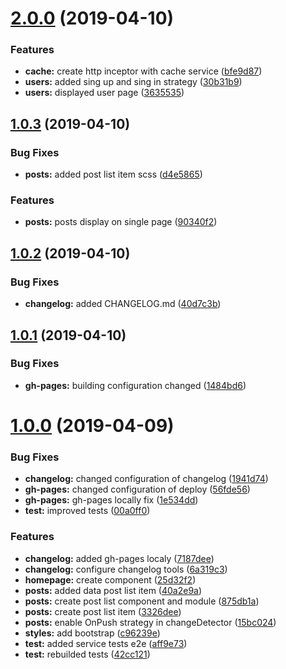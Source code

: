 <a name="2.0.0"></a>
# [2.0.0](https://github.com/zdoonio/social-book/compare/v1.0.3...v2.0.0) (2019-04-10)


### Features

* **cache:** create http inceptor with cache service ([bfe9d87](https://github.com/zdoonio/social-book/commit/bfe9d87))
* **users:** added sing up and sing in strategy ([30b31b9](https://github.com/zdoonio/social-book/commit/30b31b9))
* **users:** displayed user page ([3635535](https://github.com/zdoonio/social-book/commit/3635535))



<a name="1.0.3"></a>
## [1.0.3](https://github.com/zdoonio/social-book/compare/v1.0.2...v1.0.3) (2019-04-10)


### Bug Fixes

* **posts:** added post list item scss ([d4e5865](https://github.com/zdoonio/social-book/commit/d4e5865))


### Features

* **posts:** posts display on single page ([90340f2](https://github.com/zdoonio/social-book/commit/90340f2))



<a name="1.0.2"></a>
## [1.0.2](https://github.com/zdoonio/social-book/compare/v1.0.1...v1.0.2) (2019-04-10)


### Bug Fixes

* **changelog:** added CHANGELOG.md ([40d7c3b](https://github.com/zdoonio/social-book/commit/40d7c3b))



<a name="1.0.1"></a>
## [1.0.1](https://github.com/zdoonio/social-book/compare/v1.0.0...v1.0.1) (2019-04-10)


### Bug Fixes

* **gh-pages:** building configuration changed ([1484bd6](https://github.com/zdoonio/social-book/commit/1484bd6))



<a name="1.0.0"></a>
# [1.0.0](https://github.com/zdoonio/social-book/compare/6a319c3...v1.0.0) (2019-04-09)


### Bug Fixes

* **changelog:** changed configuration of changelog ([1941d74](https://github.com/zdoonio/social-book/commit/1941d74))
* **gh-pages:** changed configuration of deploy ([56fde56](https://github.com/zdoonio/social-book/commit/56fde56))
* **gh-pages:** gh-pages locally fix ([1e534dd](https://github.com/zdoonio/social-book/commit/1e534dd))
* **test:** improved tests ([00a0ff0](https://github.com/zdoonio/social-book/commit/00a0ff0))


### Features

* **changelog:** added gh-pages localy ([7187dee](https://github.com/zdoonio/social-book/commit/7187dee))
* **changelog:** configure changelog tools ([6a319c3](https://github.com/zdoonio/social-book/commit/6a319c3))
* **homepage:** create component ([25d32f2](https://github.com/zdoonio/social-book/commit/25d32f2))
* **posts:** added data post list item ([40a2e9a](https://github.com/zdoonio/social-book/commit/40a2e9a))
* **posts:** create post list component and module ([875db1a](https://github.com/zdoonio/social-book/commit/875db1a))
* **posts:** create post list item ([3326dee](https://github.com/zdoonio/social-book/commit/3326dee))
* **posts:** enable OnPush strategy in changeDetector ([15bc024](https://github.com/zdoonio/social-book/commit/15bc024))
* **styles:** add bootstrap ([c96239e](https://github.com/zdoonio/social-book/commit/c96239e))
* **test:** added service tests e2e ([aff9e73](https://github.com/zdoonio/social-book/commit/aff9e73))
* **test:** rebuilded tests ([42cc121](https://github.com/zdoonio/social-book/commit/42cc121))



